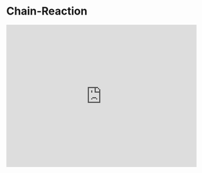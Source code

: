 # Chain-Reaction
<embed src="https://drive.google.com/file/d/1krPteN2bYp1ly7k9nPLMsdA3jMawolNF/view" width="500" height="375" 
 type="application/pdf">
